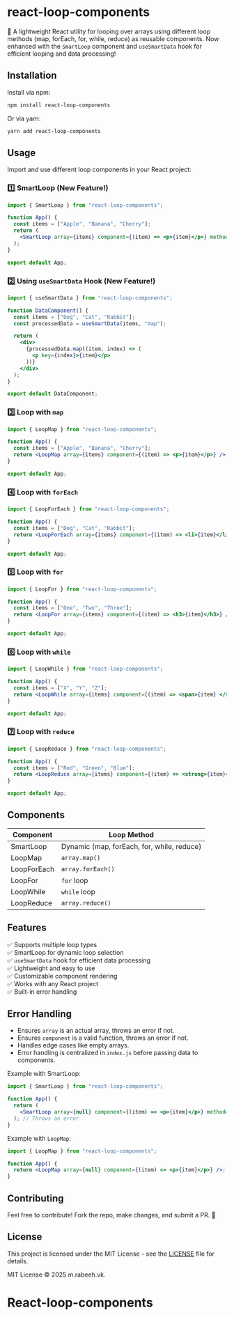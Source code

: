 # react-loop-components

🚀 A lightweight React utility for looping over arrays using different loop methods (map, forEach, for, while, reduce) as reusable components. Now enhanced with the `SmartLoop` component and `useSmartData` hook for efficient looping and data processing!

## Installation

Install via npm:
```sh
npm install react-loop-components
```

Or via yarn:
```sh
yarn add react-loop-components
```

## Usage

Import and use different loop components in your React project:

### 1️⃣ SmartLoop (New Feature!)
```jsx
import { SmartLoop } from "react-loop-components";

function App() {
  const items = ["Apple", "Banana", "Cherry"];
  return (
    <SmartLoop array={items} component={(item) => <p>{item}</p>} method="map" />
  );
}

export default App;
```

### 2️⃣ Using `useSmartData` Hook (New Feature!)
```jsx
import { useSmartData } from "react-loop-components";

function DataComponent() {
  const items = ["Dog", "Cat", "Rabbit"];
  const processedData = useSmartData(items, "map");

  return (
    <div>
      {processedData.map((item, index) => (
        <p key={index}>{item}</p>
      ))}
    </div>
  );
}

export default DataComponent;
```

### 3️⃣ Loop with `map`
```jsx
import { LoopMap } from "react-loop-components";

function App() {
  const items = ["Apple", "Banana", "Cherry"];
  return <LoopMap array={items} component={(item) => <p>{item}</p>} />;
}

export default App;
```

### 4️⃣ Loop with `forEach`
```jsx
import { LoopForEach } from "react-loop-components";

function App() {
  const items = ["Dog", "Cat", "Rabbit"];
  return <LoopForEach array={items} component={(item) => <li>{item}</li>} />;
}

export default App;
```

### 5️⃣ Loop with `for`
```jsx
import { LoopFor } from "react-loop-components";

function App() {
  const items = ["One", "Two", "Three"];
  return <LoopFor array={items} component={(item) => <h3>{item}</h3>} />;
}

export default App;
```

### 6️⃣ Loop with `while`
```jsx
import { LoopWhile } from "react-loop-components";

function App() {
  const items = ["X", "Y", "Z"];
  return <LoopWhile array={items} component={(item) => <span>{item} </span>} />;
}

export default App;
```

### 7️⃣ Loop with `reduce`
```jsx
import { LoopReduce } from "react-loop-components";

function App() {
  const items = ["Red", "Green", "Blue"];
  return <LoopReduce array={items} component={(item) => <strong>{item}</strong>} />;
}

export default App;
```

## Components
| Component    | Loop Method |
|-------------|------------|
| SmartLoop   | Dynamic (map, forEach, for, while, reduce) |
| LoopMap     | `array.map()` |
| LoopForEach | `array.forEach()` |
| LoopFor     | `for` loop |
| LoopWhile   | `while` loop |
| LoopReduce  | `array.reduce()` |

## Features
✅ Supports multiple loop types  
✅ SmartLoop for dynamic loop selection  
✅ `useSmartData` hook for efficient data processing  
✅ Lightweight and easy to use  
✅ Customizable component rendering  
✅ Works with any React project  
✅ Built-in error handling  

## Error Handling
- Ensures `array` is an actual array, throws an error if not.
- Ensures `component` is a valid function, throws an error if not.
- Handles edge cases like empty arrays.
- Error handling is centralized in `index.js` before passing data to components.

Example with SmartLoop:
```jsx
import { SmartLoop } from "react-loop-components";

function App() {
  return (
    <SmartLoop array={null} component={(item) => <p>{item}</p>} method="map" />
  ); // Throws an error
}
```

Example with `LoopMap`:
```jsx
import { LoopMap } from "react-loop-components";

function App() {
  return <LoopMap array={null} component={(item) => <p>{item}</p>} />; // Throws an error
}
```

## Contributing
Feel free to contribute! Fork the repo, make changes, and submit a PR. 🚀

## License
This project is licensed under the MIT License - see the [LICENSE](/LICENSE) file for details.

MIT License © 2025 m.rabeeh.vk.

# React-loop-components
